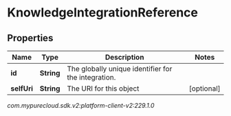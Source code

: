 # KnowledgeIntegrationReference


## Properties

| Name | Type | Description | Notes |
| ------------ | ------------- | ------------- | ------------- |
| **id** | **String** | The globally unique identifier for the integration. |  |
| **selfUri** | **String** | The URI for this object |  [optional] |




_com.mypurecloud.sdk.v2:platform-client-v2:229.1.0_

